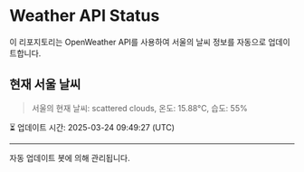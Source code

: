 
# Weather API Status

이 리포지토리는 OpenWeather API를 사용하여 서울의 날씨 정보를 자동으로 업데이트합니다.

## 현재 서울 날씨
> 서울의 현재 날씨: scattered clouds, 온도: 15.88°C, 습도: 55%

⏳ 업데이트 시간: 2025-03-24 09:49:27 (UTC)

---
자동 업데이트 봇에 의해 관리됩니다.
